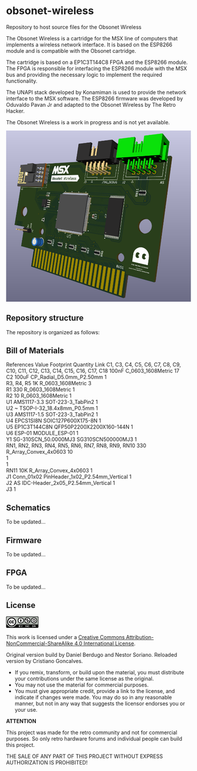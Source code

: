 
# obsonet-wireless
Repository to host source files for the Obsonet Wireless

The Obsonet Wireless is a cartridge for the MSX line of computers that implements a wireless network interface. It is based on the ESP8266 module and is compatible with the Obsonet cartridge.

The cartridge is based on a EP1C3T144C8 FPGA and the ESP8266 module. The FPGA is responsible for interfacing the ESP8266 module with the MSX bus and providing the necessary logic to implement the required functionality.

The UNAPI stack developed by Konamiman is used to provide the network interface to the MSX software. The ESP8266 firmware was developed by Oduvaldo Pavan Jr and adapted to the Obsonet Wireless by The Retro Hacker.

The Obsonet Wireless is a work in progress and is not yet available.

![Front](images/2024-06-04_18-42.png) 

## Repository structure

The repository is organized as follows:

## Bill of Materials

References	Value	Footprint	Quantity	Link
C1, C3, C4, C5, C6, C7, C8, C9, C10, C11, C12, C13, C14, C15, C16, C17, C18	100nF	C_0603_1608Metric	17	
C2	100uF	CP_Radial_D5.0mm_P2.50mm	1	
R3, R4, R5	1K	R_0603_1608Metric	3	
R1	330	R_0603_1608Metric	1	
R2	10	R_0603_1608Metric	1	
U1	AMS1117-3.3	SOT-223-3_TabPin2	1	
U2	~	TSOP-I-32_18.4x8mm_P0.5mm	1	
U3	AMS1117-1.5	SOT-223-3_TabPin2	1	
U4	EPCS1SI8N	SOIC127P600X175-8N	1	
U5	EP1C3T144C8N	QFP50P2200X2200X160-144N	1	
U6	ESP-01	MODULE_ESP-01	1	
Y1	SG-310SCN_50.0000MJ3	SG310SCN500000MJ3	1	
RN1, RN2, RN3, RN4, RN5, RN6, RN7, RN8, RN9, RN10	330	R_Array_Convex_4x0603	10	
			1	
			1	
RN11	10K	R_Array_Convex_4x0603	1	
J1	Conn_01x02	PinHeader_1x02_P2.54mm_Vertical	1	
J2	AS	IDC-Header_2x05_P2.54mm_Vertical	1	
J3			1	

## Schematics

To be updated...

## Firmware

To be updated...

## FPGA

To be updated...

## License

![Open Hardware](images/ccans.png)

This work is licensed under a [Creative Commons Attribution-NonCommercial-ShareAlike 4.0 International License](http://creativecommons.org/licenses/by-nc-sa/4.0/).

Original version build by Daniel Berdugo and Nestor Soriano. Reloaded version by Cristiano Goncalves. 

* If you remix, transform, or build upon the material, you must distribute your contributions under the same license as the original.
* You may not use the material for commercial purposes.
* You must give appropriate credit, provide a link to the license, and indicate if changes were made. You may do so in any reasonable manner, but not in any way that suggests the licensor endorses you or your use.

**ATTENTION**

This project was made for the retro community and not for commercial purposes. So only retro hardware forums and individual people can build this project.

THE SALE OF ANY PART OF THIS PROJECT WITHOUT EXPRESS AUTHORIZATION IS PROHIBITED!

